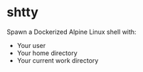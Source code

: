 # shtty

Spawn a Dockerized Alpine Linux shell with:
* Your user
* Your home directory
* Your current work directory
